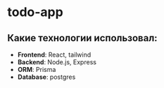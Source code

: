 # todo-app

## Какие технологии использовал:
- **Frontend**: React, tailwind
- **Backend**: Node.js, Express
- **ORM**: Prisma
- **Database**: postgres
